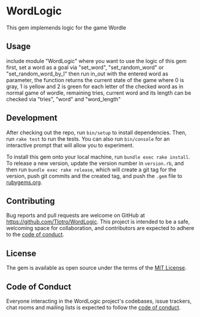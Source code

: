 # WordLogic

This gem implemends logic for the game Wordle

## Usage

include module "WordLogic" where you want to use the logic of this gem
first, set a word as a goal via "set_word", "set_random_word" or "set_random_word_by_l"
then run in_out with the entered word as parameter, the function returns the current state of the game where 0 is gray, 1 is yellow and 2 is green for each letter of the checked word as in normal game of wordle, remaining tries, current word and its length can be checked via "tries", "word" and "word_length"

## Development

After checking out the repo, run `bin/setup` to install dependencies. Then, run `rake test` to run the tests. You can also run `bin/console` for an interactive prompt that will allow you to experiment.

To install this gem onto your local machine, run `bundle exec rake install`. To release a new version, update the version number in `version.rb`, and then run `bundle exec rake release`, which will create a git tag for the version, push git commits and the created tag, and push the `.gem` file to [rubygems.org](https://rubygems.org).

## Contributing

Bug reports and pull requests are welcome on GitHub at https://github.com/Tlotro/WordLogic. This project is intended to be a safe, welcoming space for collaboration, and contributors are expected to adhere to the [code of conduct](https://github.com/Tlotro/WordLogic/blob/main/CODE_OF_CONDUCT.md).

## License

The gem is available as open source under the terms of the [MIT License](https://opensource.org/licenses/MIT).

## Code of Conduct

Everyone interacting in the WordLogic project's codebases, issue trackers, chat rooms and mailing lists is expected to follow the [code of conduct](https://github.com/Tlotro/WordLogic/blob/main/CODE_OF_CONDUCT.md).
